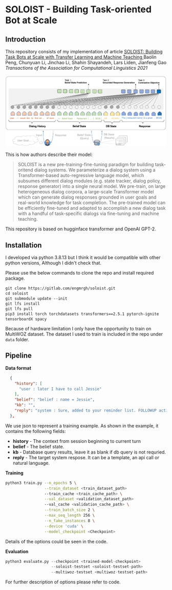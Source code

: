 # SOLOIST - Building Task-oriented Bot at Scale

## Introduction

This repository consists of my implementation of article
[SOLOIST: Building Task Bots at Scale with Transfer Learning and Machine Teaching
](https://arxiv.org/abs/2005.05298) Baolin Peng, Chunyuan Li, Jinchao Li, Shahin Shayandeh, Lars Liden, Jianfeng Gao
*Transactions of the Association for Computational Linguistics 2021*

![image](images/gtg_overview.png)

This is how authors describe their model:

> SOLOIST is a new pre-training-fine-tuning paradigm for building task-oritend dialog systems. We parameterize a dialog system using a Transformer-based auto-regressive language model, which subsumes different dialog modules (e.g. state tracker, dialog policy, response generator) into a single neural model. We pre-train, on large heterogeneous dialog corpora, a large-scale Transformer model which can generate dialog responses grounded in user goals and real-world knowledge for task completion. The pre-trained model can be efficiently fine-tuned and adapted to accomplish a new dialog task with a handful of task-specific dialogs via fine-tuning and machine teaching.

This repository is based on hugginface transformer and OpenAI GPT-2.

## Installation

I developed via python 3.8.13 but I think it would be compatible with other python versions, Although
I didn't check that.

Please use the below commands to clone the repo and install required package.
```
git clone https://gitlab.com/engmrgh/soloist.git
cd soloist
git submodule update --init
git lfs install
git lfs pull
pip3 install torch torchdatasets transformers==2.5.1 pytorch-ignite tensorboardX spacy
```

Because of hardware limitation I only have the opportunity to train on MultiWOZ dataset.
The dataset I used to train is included in the repo under `data` folder.

## Pipeline

**Data format**

```json
  {
    "history": [
      "user : later I have to call Jessie"
    ],
    "belief": "belief : name = Jessie",
    "kb": "",
    "reply": "system : Sure, added to your reminder list. FOLLOWUP action_set_reminder"
  },
```
We use json to represent a training example. As shown in the example, it contains the following fields:
* **history** - The context from session beginning to current turn
* **belief** - The belief state.
* **kb** - Database query results, leave it as blank if db query is not requried.
* **reply** - The target system respose. It can be a template, an api call or natural language.

**Training**

```bash
python3 train.py --n_epochs 5 \
                 --train_dataset <train_dataset_path>
                 --train_cache <train_cache_path> \
                 --val_dataset <validation_dataset_path>
                 --val_cache <validation_cache_path> \
                 --train_batch_size 2 \
                 --max_seq_length 256 \
                 --n_fake_instances 8 \
                 --device 'cuda' \
                 --model_checkpoint <Checkpoint>
```

Details of the options could be seen in the code.

**Evaluation**

```python
python3 evaluate.py --checkpoint <trained-model-checkpoint>
                    --soloist-testset <soloist-testset-path>
                    --multiwoz-testset <multiwoz-testset-path>
```

For further description of options please refer to code.
